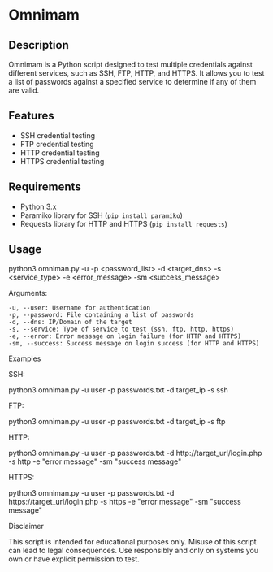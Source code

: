 # Omnimam

## Description

Omnimam is a Python script designed to test multiple credentials against different services, such as SSH, FTP, HTTP, and HTTPS. It allows you to test a list of passwords against a specified service to determine if any of them are valid.

## Features

- SSH credential testing
- FTP credential testing
- HTTP credential testing
- HTTPS credential testing

## Requirements

- Python 3.x
- Paramiko library for SSH (`pip install paramiko`)
- Requests library for HTTP and HTTPS (`pip install requests`)

## Usage

python3 omniman.py -u <username> -p <password_list> -d <target_dns> -s <service_type> -e <error_message> -sm <success_message>

Arguments:

    -u, --user: Username for authentication
    -p, --password: File containing a list of passwords
    -d, --dns: IP/Domain of the target
    -s, --service: Type of service to test (ssh, ftp, http, https)
    -e, --error: Error message on login failure (for HTTP and HTTPS)
    -sm, --success: Success message on login success (for HTTP and HTTPS)


Examples

SSH:

python3 omniman.py -u user -p passwords.txt -d target_ip -s ssh

FTP:

python3 omniman.py -u user -p passwords.txt -d target_ip -s ftp

HTTP:

python3 omniman.py -u user -p passwords.txt -d http://target_url/login.php -s http -e "error message" -sm "success message"

HTTPS:

python3 omniman.py -u user -p passwords.txt -d https://target_url/login.php -s https -e "error message" -sm "success message"

Disclaimer

This script is intended for educational purposes only. Misuse of this script can lead to legal consequences. Use responsibly and only on systems you own or have explicit permission to test.
